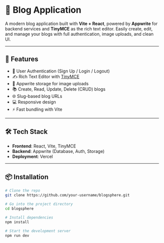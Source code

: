 # 📝 Blog Application

A modern blog application built with **Vite + React**, powered by **Appwrite** for backend services and **TinyMCE** as the rich text editor. Easily create, edit, and manage your blogs with full authentication, image uploads, and clean UI.

---

## 🚀 Features

- 🔐 User Authentication (Sign Up / Login / Logout)
- ✍️ Rich Text Editor with [TinyMCE](https://www.tiny.cloud/)
- 📂 Appwrite storage for image uploads
- 📚 Create, Read, Update, Delete (CRUD) blogs
- 🌐 Slug-based blog URLs
- 💻 Responsive design
- ⚡ Fast bundling with Vite

---

## 🛠️ Tech Stack

- **Frontend**: React, Vite, TinyMCE
- **Backend**: Appwrite (Database, Auth, Storage)
- **Deployment**: Vercel

---

## 📦 Installation

```bash
# Clone the repo
git clone https://github.com/your-username/blogsphere.git

# Go into the project directory
cd blogsphere

# Install dependencies
npm install

# Start the development server
npm run dev
